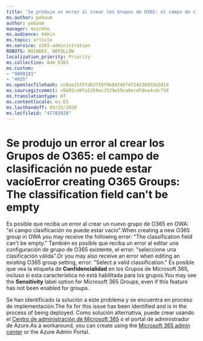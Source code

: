 ```yaml
---
title: 'Se produjo un error al crear los Grupos de O365: el campo de clasificación no puede estar vacío'
ms.author: pebaum
author: pebaum
manager: mnirkhe
ms.audience: Admin
ms.topic: article
ms.service: o365-administration
ROBOTS: NOINDEX, NOFOLLOW
localization_priority: Priority
ms.collection: Adm_O365
ms.custom:
- "9000181"
- "4835"
ms.openlocfilehash: cc0aa15f5fd63719f9b041dbf4724238935b2d19
ms.sourcegitcommit: c6692ce0fa1358ec3529e59ca0ecdfdea4cdc759
ms.translationtype: HT
ms.contentlocale: es-ES
ms.lasthandoff: 09/15/2020
ms.locfileid: "47783928"
---
```

# <a name="error-creating-o365-groups-the-classification-field-cant-be-empty"></a><span data-ttu-id="9c9fc-102">Se produjo un error al crear los Grupos de O365: el campo de clasificación no puede estar vacío</span><span class="sxs-lookup"><span data-stu-id="9c9fc-102">Error creating O365 Groups: The classification field can't be empty</span></span>

<span data-ttu-id="9c9fc-103">Es posible que reciba un error al crear un nuevo grupo de O365 en OWA: "el campo clasificación no puede estar vacío".</span><span class="sxs-lookup"><span data-stu-id="9c9fc-103">When creating a new O365 group in OWA you may receive the following error: "The classification field can't be empty."</span></span>  <span data-ttu-id="9c9fc-104">También es posible que reciba un error al editar una configuración de grupo de O365 existente, el error: "seleccione una clasificación válida".</span><span class="sxs-lookup"><span data-stu-id="9c9fc-104">Or you may also receive an error when editing an existing O365 group setting, error: "Select a valid classification."</span></span>   <span data-ttu-id="9c9fc-105">Es posible que vea la etiqueta de **Confidencialidad** en los Grupos de Microsoft 365, incluso si esta característica no está habilitada para los grupos.</span><span class="sxs-lookup"><span data-stu-id="9c9fc-105">You may see the **Sensitivity** label option for Microsoft 365 Groups, even if this feature has not been enabled for groups.</span></span>

<span data-ttu-id="9c9fc-106">Se han identificado la solución a este problema y se encuentra en proceso de implementación.</span><span class="sxs-lookup"><span data-stu-id="9c9fc-106">The fix for this issue has been identified and is in the process of being deployed.</span></span>  <span data-ttu-id="9c9fc-107">Como solución alternativa, puede crear usando el [Centro de administración de Microsoft 365](https://docs.microsoft.com/microsoft-365/admin/create-groups/create-groups?view=o365-worldwide) o el portal de administrador de Azure.</span><span class="sxs-lookup"><span data-stu-id="9c9fc-107">As a workaround, you can create using the [Microsoft 365 admin center](https://docs.microsoft.com/microsoft-365/admin/create-groups/create-groups?view=o365-worldwide) or the Azure Admin Portal.</span></span>

